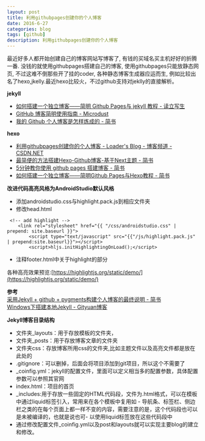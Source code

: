 ```yaml
---
layout: post
title: 利用githubpages创建你的个人博客
date: 2016-6-27
categories: blog
tags: [github]
description: 利用githubpages创建你的个人博客
---
```


最近好多人都开始创建自己的博客网站写博客了, 有钱的买域名买主机好好的折腾一番. 没钱的就使用githubpages搭建自己的博客, 使用githubpages只能放静态网页, 不过这难不倒那些开了挂的coder, 各种静态博客生成器应运而生, 例如比较出名了hexo,jkelly.最近hexo比较火，不过github支持对jeklly的直接解析。

**jekyll** 

- [如何搭建一个独立博客——简明 Github Pages与 jekyll 教程 - 读立写生](http://cnfeat.com/blog/2014/05/10/how-to-build-a-blog/)     
- [GitHub 博客简明使用指南 - Microdust](http://azeril.me/blog/Github-Pages-Blog.html)      
- [我的 Github 个人博客是怎样炼成的 - 简书](http://www.jianshu.com/p/4fd3cb0a11da)             


**hexo**   

- [利用githubpages创建你的个人博客 - Loader's Blog - 博客频道 - CSDN.NET](http://blog.csdn.net/qibin0506/article/details/51813428)          
- [最简便的方法搭建Hexo-Github博客-基于Next主题 - 简书](http://www.jianshu.com/p/5e9bd5e39ae6)        
- [5分钟教你使用 github pages 搭建博客 - 简书](http://www.jianshu.com/p/bb7f9dcf556b)           
- [如何搭建一个独立博客——简明Github Pages与Hexo教程 - 简书](http://www.jianshu.com/p/05289a4bc8b2)


**改进代码高亮风格为AndroidStudio默认风格**           

- 添加androidstudio.css与highlight.pack.js到相应文件夹      
- 修改head.html

```
 <!-- add highlight -->
    <link rel="stylesheet" href="{{ "/css/androidstudio.css" | prepend: site.baseurl }}">
        <script type="text/javascript" src="{{"/js/highlight.pack.js" | prepend:site.baseurl}}"></script>
        <script>hljs.initHighlightingOnLoad();</script>
```

- 注释footer.html中关于highlight的部分       

各种高亮效果预览:[https://highlightjs.org/static/demo/](https://highlightjs.org/static/demo/)           

**参考**          
[采用Jekyll + github + pygments构建个人博客的最终说明 - 简书](http://www.jianshu.com/p/609e1197754c)          
[Windows下搭建本地Jekyll - Gityuan博客](http://gityuan.com/2015/06/07/build-jekyll/)

**Jekyll博客目录结构**      

- 文件夹_layouts：用于存放模板的文件夹，
- 文件夹_posts：用于存放博客文章的文件夹
- 文件夹css：存放博客所用css的文件夹,比如主题文件以及高亮文件都是放在此处的
- .gitignore：可以删掉，后面会将项目添加到git项目，所以这个不需要了
- _coinfig.yml：jekyll的配置文件，里面可以定义相当多的配置参数，具体配置参数可以参照其官网
- index.html：项目的首页
- _includes:用于存放一些固定的HTML代码段，文件为.html格式，可以在模板中通过liquid标签引入，常用来在各个模板中复用如 - 导航条、标签栏、侧边栏之类的在每个页面上都一样不变的内容，需要注意的是，这个代码段也可以是未被编译的，也就是说也可- 以使用liquid标签放在这些代码段中
- 通过修改配置文件_coinfig.yml以及post和layouts就可以实现主要blog的建立和修改。



